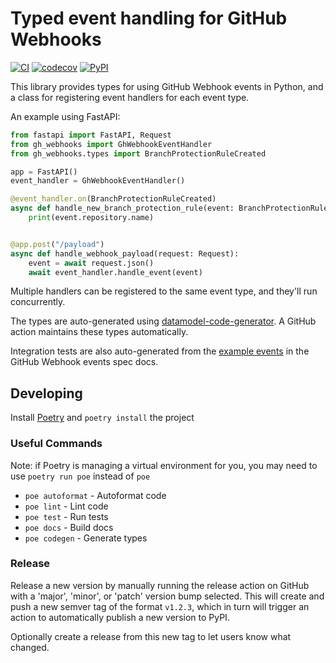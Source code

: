 # Typed event handling for GitHub Webhooks

[![CI](https://github.com/k2bd/gh-webhooks/actions/workflows/ci.yml/badge.svg)](https://github.com/k2bd/gh-webhooks/actions/workflows/ci.yml)
[![codecov](https://codecov.io/gh/k2bd/gh-webhooks/branch/main/graph/badge.svg?token=NE813K6GET)](https://codecov.io/gh/k2bd/gh-webhooks)
[![PyPI](https://img.shields.io/pypi/v/gh-webhooks)](https://pypi.org/project/gh-webhooks/)

This library provides types for using GitHub Webhook events in Python, and a class for registering event handlers for each event type.

An example using FastAPI:

```python
from fastapi import FastAPI, Request
from gh_webhooks import GhWebhookEventHandler
from gh_webhooks.types import BranchProtectionRuleCreated

app = FastAPI()
event_handler = GhWebhookEventHandler()

@event_handler.on(BranchProtectionRuleCreated)
async def handle_new_branch_protection_rule(event: BranchProtectionRuleCreated):
    print(event.repository.name)


@app.post("/payload")
async def handle_webhook_payload(request: Request):
    event = await request.json()
    await event_handler.handle_event(event)
```

Multiple handlers can be registered to the same event type, and they'll run concurrently.

The types are auto-generated using [datamodel-code-generator](https://github.com/koxudaxi/datamodel-code-generator).
A GitHub action maintains these types automatically.

Integration tests are also auto-generated from the [example events](https://github.com/octokit/webhooks/tree/master/payload-examples) in the GitHub Webhook events spec docs.

## Developing

Install [Poetry](https://python-poetry.org/) and `poetry install` the project

### Useful Commands

Note: if Poetry is managing a virtual environment for you, you may need to use `poetry run poe` instead of `poe`

- `poe autoformat` - Autoformat code
- `poe lint` - Lint code
- `poe test` - Run tests
- `poe docs` - Build docs
- `poe codegen` - Generate types

### Release

Release a new version by manually running the release action on GitHub with a 'major', 'minor', or 'patch' version bump selected.
This will create and push a new semver tag of the format `v1.2.3`, which in turn will trigger an action to automatically publish a new version to PyPI.

Optionally create a release from this new tag to let users know what changed.
